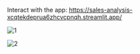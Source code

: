 Interact with the app:  https://sales-analysis-xcqtekdeprua6zhcvcpnqh.streamlit.app/

![1](https://github.com/Carey9870/sales-analysis/assets/100701309/774ae18a-1286-4edd-9994-376c48e82473)


![2](https://github.com/Carey9870/sales-analysis/assets/100701309/d6ad4beb-6b9c-429c-a020-b67c5782dc77)
